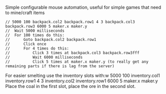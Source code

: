Simple configurable mouse automation, useful for simple games that need to mine/craft items

	// 5000 100 backpack.col2 backpack.row1 4 3 backpack.col3 backpack.row3 6000 5 maker.x maker.y
	//  Wait 5000 milliseconds
	//  For 100 times do this:
	//      Goto backpack.col2 backpack.row1
	//      Click once
	//      For 4 times do this:
	//          Click 3 times at backpack.col3 backpack.row3fff
	//          Wait 6000 milliseconds
	//          Click 5 times at maker.x maker.y (to really get any remaining parts if there is lag from the server)

For easier smelting use the inventory slots with:w
    5000 100 inventory.col1 inventory.row1 4 3 inventory.col2 inventory.row1 6000 5 maker.x maker.y
Place the coal in the first slot, place the ore in the second slot.
